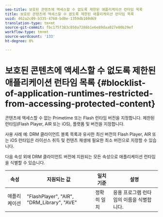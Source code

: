 ```yaml
---
seo-title: 보호된 콘텐츠에 액세스할 수 없도록 제한된 애플리케이션 런타임 목록
title: 보호된 콘텐츠에 액세스할 수 없도록 제한된 애플리케이션 런타임 목록
uuid: 462a2c09-b335-4768-bd0e-1359db169d69
translation-type: tm+mt
source-git-commit: fbc175f383c850a7286b1e6e89daa027e00b29ef
workflow-type: tm+mt
source-wordcount: '133'
ht-degree: 0%

---
```



# 보호된 콘텐츠에 액세스할 수 없도록 제한된 애플리케이션 런타임 목록 {#blocklist-of-application-runtimes-restricted-from-accessing-protected-content}

콘텐츠에 액세스할 수 없는 Primetime 또는 Flash 런타임 버전을 지정합니다. 제한된 런타임(Flash Player, AIR 또는 iOS), 플랫폼 및 버전을 지정합니다.

사용 사례 예: DRM 클라이언트 블록 목록과 유사한 최신 버전의 Flash Player, AIR 또는 iOS 런타임은 라이선스 취득 및 컨텐츠 재생에 필요한 최소 버전으로 지정할 수 있습니다.

다음 속성 외에 DRM 클라이언트 버전에 지원되는 모든 속성으로 애플리케이션 런타임을 식별할 수 있습니다.

| **속성** | **지원되는 값** | **일치 기준** | **설명** |
|---|---|---|---|
| 애플리케이션 | &quot;FlashPlayer&quot;, &quot;AIR&quot;, &quot;DRM_Library&quot;, &quot;AVE&quot; | 정확히 일치 | 응용 프로그램 런타임의 이름을 식별합니다. |

